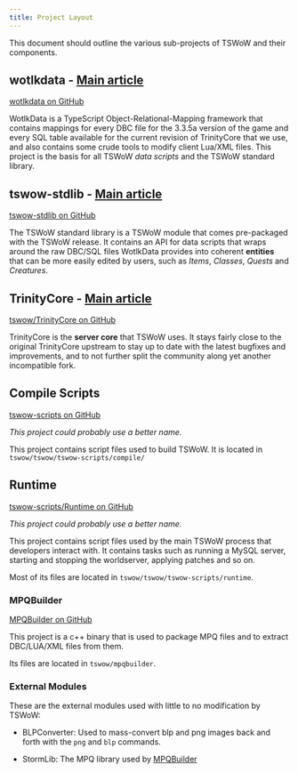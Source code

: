 ```yaml
---
title: Project Layout
---
```


This document should outline the various sub-projects of TSWoW and their components.

## wotlkdata - [Main article](../wotlkdata/)

[wotlkdata on GitHub](https://github.com/tswow/tswow/tree/master/tswow-scripts/wotlkdata)

WotlkData is a TypeScript Object-Relational-Mapping framework that contains mappings for every DBC file for the 3.3.5a version of the game and every SQL table available for the current revision of TrinityCore that we use, and also contains some crude tools to modify client Lua/XML files. This project is the basis for all TSWoW _data scripts_ and the TSWoW standard library.

## tswow-stdlib - [Main article](../tswow-stdlib/)

[tswow-stdlib on GitHub](https://github.com/tswow/tswow-stdlib)

The TSWoW standard library is a TSWoW module that comes pre-packaged with the TSWoW release. It contains an API for data scripts that wraps around the raw DBC/SQL files WotlkData provides into coherent **entities** that can be more easily edited by users, such as _Items_, _Classes_, _Quests_ and _Creatures_.

## TrinityCore - [Main article](../trinitycore/)

[tswow/TrinityCore on GitHub](https://github.com/tswow/TrinityCore/tree/tswow)

TrinityCore is the **server core** that TSWoW uses. It stays fairly close to the original TrinityCore upstream to stay up to date with the latest bugfixes and improvements, and to not further split the community along yet another incompatible fork. 

## Compile Scripts

[tswow-scripts on GitHub](https://github.com/tswow/tswow/tree/master/tswow-scripts/compile)

_This project could probably use a better name._

This project contains script files used to build TSWoW. It is located in `tswow/tswow/tswow-scripts/compile/`

## Runtime

[tswow-scripts/Runtime on GitHub](https://github.com/tswow/tswow/tree/master/tswow-scripts/Runtime)

_This project could probably use a better name._

This project contains script files used by the main TSWoW process that developers interact with. It contains tasks such as running a MySQL server, starting and stopping the worldserver, applying patches and so on.

Most of its files are located in `tswow/tswow/tswow-scripts/runtime`.

### MPQBuilder

[MPQBuilder on GitHub](https://github.com/tswow/tswow/tree/master/mpqbuilder)

This project is a c++ binary that is used to package MPQ files and to extract DBC/LUA/XML files from them. 

Its files are located in `tswow/mpqbuilder`.

### External Modules

These are the external modules used with little to no modification by TSWoW:

- BLPConverter: Used to mass-convert blp and png images back and forth with the `png` and `blp` commands.

- StormLib: The MPQ library used by [MPQBuilder](#MPQBuilder)